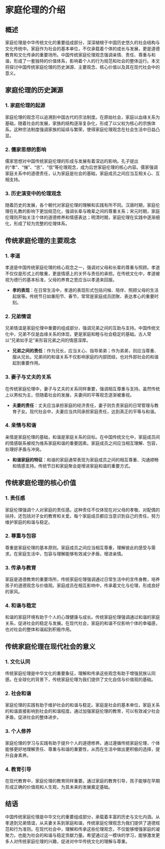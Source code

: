 # 家庭伦理的介绍

## 概述

家庭伦理是中华传统文化的重要组成部分，深深植根于中国历史悠久的社会结构与文化传统中。家庭作为社会的基本单位，不仅承载着个体的成长与发展，更是道德教育和文化传承的重要场所。中国传统家庭伦理观念强调亲情、责任、尊重与和谐，形成了一套独特的价值体系，影响着个人的行为规范和社会的整体运行。本文将探讨中国传统家庭伦理的历史渊源、主要观念、核心价值以及其在现代社会中的意义。

## 家庭伦理的历史渊源

### 1. 家庭伦理的起源

家庭伦理的观念可以追溯到中国古代的宗法制度。在原始社会，家庭以血缘关系为基础，随着社会的发展，家族的结构逐渐复杂化，形成了以父权为核心的宗族体系。这种宗法制度强调家族的延续与繁荣，使得家庭伦理观念在社会生活中日益凸显。

### 2. 儒家思想的影响

儒家思想对中国传统家庭伦理的形成与发展有着深远的影响。孔子提出的“孝”、“悌”、“忠”、“信”等伦理观念，成为后世家庭伦理的核心内容。儒家强调家庭关系中的道德责任，认为家庭是社会的基础，家庭成员之间应当互相关心、互相支持。

### 3. 历史演变中的伦理观念

随着历史的发展，各个朝代对家庭伦理的理解和实践有所不同。汉唐时期，家庭伦理在礼教的影响下更加规范化，强调长辈与晚辈之间的尊重关系；宋元时期，家庭伦理则开始关注个体的道德修养和情感表达；明清时期，家庭伦理在实践中逐渐细化，形成了较为完整的伦理体系。

## 传统家庭伦理的主要观念

### 1. 孝道

孝道是中国传统家庭伦理的核心观念之一，强调对父母和长辈的尊重与照顾。孝道不仅仅是形式上的敬重，更是情感上的关怀与责任的承担。在传统文化中，孝道被视为德行的基本标准，父母的养育之恩应当以孝道来回报。

- **孝的表现**：在日常生活中，孝道的表现形式包括问候、陪伴、照顾父母的生活起居等。传统节日如重阳节、春节，常常是家庭成员团聚、表达孝心的重要时刻。

### 2. 兄弟情谊

兄弟情谊是家庭伦理中重要的组成部分，强调兄弟之间的互助与支持。中国传统文化中，兄弟不仅是血缘关系的体现，更是家庭和睦与社会稳定的基础。古人常以“兄弟如手足”来形容兄弟之间的情感深厚。

- **兄弟之间的责任**：作为兄长，应当关心、指导弟弟；作为弟弟，则应当尊重、服从兄长。兄弟间的和谐关系不仅影响家庭的内部团结，也对外部社会的和谐起到重要作用。

### 3. 妻子与丈夫的关系

在传统家庭伦理中，妻子与丈夫的关系同样重要，强调相互尊重与支持。虽然传统上以男权为主，但随着社会的发展，夫妻间的平等观念逐渐被重视。

- **夫妻的责任**：丈夫应当承担家庭的经济责任，妻子则负责家庭的日常管理与教育子女。现代社会中，夫妻应当共同承担家庭责任，达到真正的平等与和谐。

### 4. 亲情与和谐

亲情是家庭伦理的基础，和谐是家庭关系的目标。在中国传统文化中，家庭成员间的情感联系被视为维系家庭和谐的重要因素。家庭成员之间应当相互理解、包容，处理好矛盾与冲突。

- **和谐家庭的特征**：和谐的家庭通常表现为家庭成员之间的相互尊重、沟通顺畅和情感支持。传统节日和家庭聚会是增进家庭和谐的重要方式。

## 传统家庭伦理的核心价值

### 1. 责任感

家庭伦理强调个人对家庭的责任感。这种责任不仅体现在对父母的孝敬、对配偶的扶持，还包括对子女的教育和关爱。每个家庭成员都应当意识到自己的责任，努力维护家庭的和谐与稳定。

### 2. 尊重与包容

尊重是家庭伦理的基本原则。家庭成员之间应当相互尊重，理解彼此的感受与需求。在家庭生活中，包容与理解能够有效减少矛盾，增进亲情。

### 3. 传承与教育

家庭是道德教育的重要场所，传统家庭伦理强调通过日常生活中的言传身教，培养孩子的道德观念与价值观。家庭成员在相互影响中，传承着文化与伦理，形成良好的家风。

### 4. 和谐与稳定

和谐的家庭环境有助于个人的心理健康与成长。传统家庭伦理强调通过和谐的家庭关系，促进社会的稳定与发展。在现代社会，家庭的和谐不仅影响个体的幸福感，也对社会的整体和谐起到积极作用。

## 传统家庭伦理在现代社会的意义

### 1. 文化认同

传统家庭伦理是中华文化的重要象征，理解和传承这些观念有助于增强民族认同感。在全球化的背景下，传统家庭伦理为我们提供了文化自信与价值观的基础。

### 2. 社会和谐

家庭伦理的实践有助于维护社会的和谐与稳定。家庭是社会的基本单位，家庭关系的和谐直接影响到社会的和谐程度。通过加强家庭伦理的教育，可以有效减少社会矛盾，促进社会的整体进步。

### 3. 个人修养

家庭伦理的学习与实践有助于提升个人的道德修养。通过遵循传统家庭伦理，个体能够更好地理解责任、尊重与和谐的重要性，从而在生活中做出更积极的选择，提升自身素养。

### 4. 教育引导

在现代教育中，家庭伦理的教育同样重要。通过家庭的教育引导，孩子能够在早期形成正确的价值观和人生观，为其未来的发展奠定基础。

## 结语

中国传统家庭伦理是中华文化的重要组成部分，承载着丰富的历史与文化内涵。从孝道到兄弟情谊，从夫妻关系到家庭和谐，传统家庭伦理观念为我们提供了道德规范和行为准则。在现代社会中，理解和传承这些伦理观念，不仅能够增强家庭的凝聚力，也能为社会的和谐与稳定贡献力量。希望通过这一模块的学习，能够激发更多人对传统家庭伦理的兴趣，促进对中华传统文化的理解与尊重。
